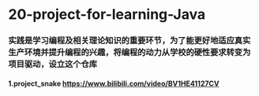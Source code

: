 # 								20-project-for-learning-Java

### 		实践是学习编程及相关理论知识的重要环节，为了能更好地适应真实生产环境并提升编程的兴趣，将编程的动力从学校的硬性要求转变为项目驱动，设立这个仓库



#### 1.project_snake 	https://www.bilibili.com/video/BV1HE41127CV		

